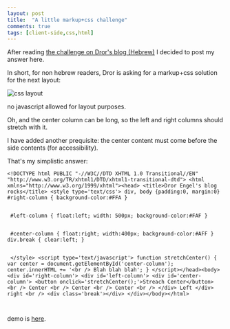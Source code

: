 ```yaml
---
layout: post
title:  "A little markup+css challenge"
comments: true
tags: [client-side,css,html]
---
```



After reading [the challenge on Dror's blog (Hebrew)](http://blogs.microsoft.co.il/blogs/drorengel/archive/2007/12/06/css-div.aspx) I decided to post my answer here.

In short, for non hebrew readers, Dror is asking for a markup+css solution for the next layout:

![css layout](http://kenegozi.com/blog/uploaded/windowslivewriter/alittlemarkupcsschallenge_a30e/e02b26e1-f40f-40fc-9d27-e1ca0083549a.png)

no javascript allowed for layout purposes.



Oh, and the center column can be long, so the left and right columns should stretch with it.



I have added another prequisite: the center content must come before the side contents (for accessibility).



That's my simplistic answer:

```
<!DOCTYPE html PUBLIC "-//W3C//DTD XHTML 1.0 Transitional//EN" "http://www.w3.org/TR/xhtml1/DTD/xhtml1-transitional-dtd"> <html xmlns="http://www.w3.org/1999/xhtml"><head> <title>Dror Engel's blog rocks</title> <style type='text/css'> div, body {padding:0, margin:0} #right-column { background-color:#FFA } 


 #left-column { float:left; width: 500px; background-color:#FAF } 


 #center-column { float:right; width:400px; background-color:#AFF } div.break { clear:left; } 


 </style> <script type='text/javascript'> function stretchCenter() { var center = document.getElementById('center-column'); center.innerHTML += '<br /> Blah blah blah'; } </script></head><body> <div id='right-column'> <div id='left-column'> <div id='center-column'> <button onclick='stretchCenter();'>Streach Center</button> <br /> Center <br /> Center <br /> Center <br /> </div> Left </div> right <br /> <div class='break'></div> </div></body></html>



```



demo is [here](http://kenegozi.com/blog/content/static/dror-css-challenge.html).

